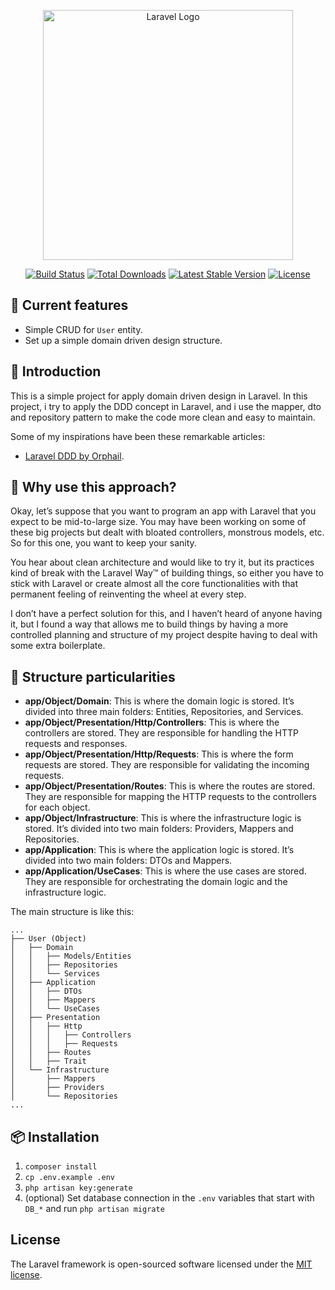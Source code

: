 <p align="center"><a href="https://laravel.com" target="_blank"><img src="https://raw.githubusercontent.com/laravel/art/master/logo-lockup/5%20SVG/2%20CMYK/1%20Full%20Color/laravel-logolockup-cmyk-red.svg" width="400" alt="Laravel Logo"></a></p>

<p align="center">
<a href="https://github.com/laravel/framework/actions"><img src="https://github.com/laravel/framework/workflows/tests/badge.svg" alt="Build Status"></a>
<a href="https://packagist.org/packages/laravel/framework"><img src="https://img.shields.io/packagist/dt/laravel/framework" alt="Total Downloads"></a>
<a href="https://packagist.org/packages/laravel/framework"><img src="https://img.shields.io/packagist/v/laravel/framework" alt="Latest Stable Version"></a>
<a href="https://packagist.org/packages/laravel/framework"><img src="https://img.shields.io/packagist/l/laravel/framework" alt="License"></a>
</p>

## 🚀 Current features
- Simple CRUD for `User` entity.
- Set up a simple domain driven design structure.

## 📘 Introduction
This is a simple project for apply domain driven design in Laravel.
In this project, i try to apply the DDD concept in Laravel, and i use the mapper, dto and repository pattern to make the code more clean and easy to maintain.

Some of my inspirations have been these remarkable articles:

- [Laravel DDD by Orphail](https://github.com/Orphail/laravel-ddd/tree/master).

## 🤔 Why use this approach?

Okay, let’s suppose that you want to program an app with Laravel that you expect to be mid-to-large size. You may have been working on some of these big projects but dealt with bloated controllers, monstrous models, etc. So for this one, you want to keep your sanity.

You hear about clean architecture and would like to try it, but its practices kind of break with the Laravel Way™ of building things, so either you have to stick with Laravel or create almost all the core functionalities with that permanent feeling of reinventing the wheel at every step.

I don’t have a perfect solution for this, and I haven’t heard of anyone having it, but I found a way that allows me to build things by having a more controlled planning and structure of my project despite having to deal with some extra boilerplate.

## 📁 Structure particularities

- **app/Object/Domain**: This is where the domain logic is stored. It’s divided into three main folders: Entities, Repositories, and Services.
- **app/Object/Presentation/Http/Controllers**: This is where the controllers are stored. They are responsible for handling the HTTP requests and responses.
- **app/Object/Presentation/Http/Requests**: This is where the form requests are stored. They are responsible for validating the incoming requests.
- **app/Object/Presentation/Routes**: This is where the routes are stored. They are responsible for mapping the HTTP requests to the controllers for each object.
- **app/Object/Infrastructure**: This is where the infrastructure logic is stored. It’s divided into two main folders: Providers, Mappers and Repositories.
- **app/Application**: This is where the application logic is stored. It’s divided into two main folders: DTOs and Mappers.
- **app/Application/UseCases**: This is where the use cases are stored. They are responsible for orchestrating the domain logic and the infrastructure logic.

The main structure is like this:

```
...
├── User (Object)
│   ├── Domain
│   │   ├── Models/Entities
│   │   ├── Repositories
│   │   └── Services
│   ├── Application
│   │   ├── DTOs
│   │   ├── Mappers
│   │   └── UseCases
│   ├── Presentation
│   │   ├── Http
│   │   │   ├── Controllers
│   │   │   ├── Requests
│   │   ├── Routes
│   │   ├── Trait
│   └── Infrastructure
│       ├── Mappers
│       ├── Providers
│       └── Repositories
...
```

## 📦 Installation
1. ```composer install```
2. ```cp .env.example .env```
3. ```php artisan key:generate```
4. (optional) Set database connection in the ```.env``` variables that start with ```DB_*``` and run ```php artisan migrate```

## License

The Laravel framework is open-sourced software licensed under the [MIT license](https://opensource.org/licenses/MIT).
